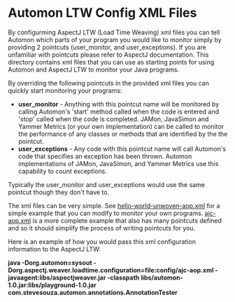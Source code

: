 Automon LTW Config XML Files
========================

By configurming AspectJ LTW (Load Time Weaving) xml files you can tell Automon which parts of your program you would like to monitor simply by
 providing 2 pointcuts (user_monitor, and user_exceptions).  If you are unfamiliar with pointcuts please refer to AspectJ documentation.
 This directory contains xml files that you can use as starting points for using Automon and AspectJ LTW to monitor your Java programs.

 By overriding the following pointcuts in the provided xml files you can quickly start monitoring your programs:

 * **user_monitor** - Anything with this pointcut name will be monitored by calling Automon's 'start' method called when the code is
 entered and 'stop' called when the code is completed.  JAMon, JavaSimon and Yammer Metrics (or your own implementation) can be called to monitor the
 performance of any classes or methods that are identified by the the pointcut.
 * **user_exceptions** - Any code with this pointcut name will call Automon's code that specifies an exception has been thrown.
 Automon implementations of JAMon, JavaSimon, and Yammer Metrics use this capability to count exceptions.

 Typically the user_monitor and user_exceptions would use the same pointcut though they don't have to.

 The xml files can be very simple. See [hello-world-unwoven-aop.xml](https://github.com/stevensouza/automon/blob/master/examples/config/hello-world-unwoven-aop.xml) for
 a simple example that you can modify to monitor your own programs.  [ajc-aop.xml](https://github.com/stevensouza/automon/blob/master/examples/config/ajc-aop.xml) is a more complete example
 that also has many pointcuts defined and so it should simplify the process of writing pointcuts for you.

 Here is an example of how you would pass this xml configuration information to the AspectJ LTW:

 **java   -Dorg.automon=sysout -Dorg.aspectj.weaver.loadtime.configuration=file:config/ajc-aop.xml -javaagent:libs/aspectjweaver.jar -classpath libs/automon-1.0.jar:libs/playground-1.0.jar com.stevesouza.automon.annotations.AnnotationTester**

